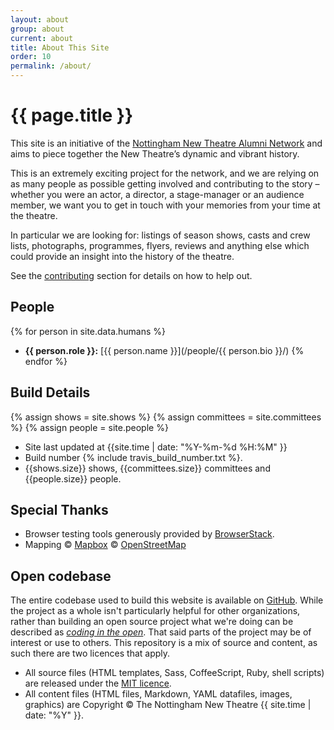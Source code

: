 ```yaml
---
layout: about
group: about
current: about
title: About This Site
order: 10
permalink: /about/
---
```



# <i class="octicon octicon-circuit-board fa-fw"></i> {{ page.title }}

This site is an initiative of the [Nottingham New Theatre Alumni Network](http://newtheatre.org.uk/alumni) and aims to piece together the New Theatre’s dynamic and vibrant history.

This is an extremely exciting project for the network, and we are relying on as many people as possible getting involved and contributing to the story – whether you were an actor, a director, a stage-manager or an audience member, we want you to get in touch with your memories from your time at the theatre.

In particular we are looking for: listings of season shows, casts and crew lists, photographs, programmes, flyers, reviews and anything else which could provide an insight into the history of the theatre.

See the [contributing](/contributing/) section for details on how to help out.

<div class="grid-row">

<div class="grid-8" markdown="1">

## People

{% for person in site.data.humans %}
- **{{ person.role }}:** [{{ person.name }}](/people/{{ person.bio }}/)
{% endfor %}

</div>
<div class="grid-8" markdown="1">

## Build Details

{% assign shows = site.shows %}
{% assign committees = site.committees %}
{% assign people = site.people %}

- Site last updated at {{site.time | date: "%Y-%m-%d %H:%M" }}
- Build number {% include travis_build_number.txt %}.
- {{shows.size}} shows, {{committees.size}} committees and {{people.size}} people.

## Special Thanks

- Browser testing tools generously provided by [BrowserStack](https://www.browserstack.com/).
- Mapping © <a href='https://www.mapbox.com/about/maps/'>Mapbox</a> © <a href='http://www.openstreetmap.org/copyright'>OpenStreetMap</a>

</div>

</div>

## Open codebase

The entire codebase used to build this website is available on [GitHub](https://github.com/newtheatre/history-project). While the project as a whole isn't particularly helpful for other organizations, rather than building an open source project what we're doing can be described as [*coding in the open*](https://gds.blog.gov.uk/2012/10/12/coding-in-the-open/). That said parts of the project may be of interest or use to others. This repository is a mix of source and content, as such there are two licences that apply.

- All source files (HTML templates, Sass, CoffeeScript, Ruby, shell scripts) are released under the [MIT licence](https://opensource.org/licenses/MIT).
- All content files (HTML files, Markdown, YAML datafiles, images, graphics) are Copyright © The Nottingham New Theatre {{ site.time | date: "%Y" }}.
